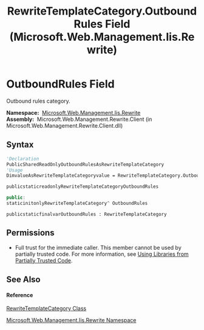 ﻿---
title: RewriteTemplateCategory.OutboundRules Field (Microsoft.Web.Management.Iis.Rewrite)
TOCTitle: OutboundRules Field
ms:assetid: F:Microsoft.Web.Management.Iis.Rewrite.RewriteTemplateCategory.OutboundRules
ms:mtpsurl: https://msdn.microsoft.com/en-us/library/microsoft.web.management.iis.rewrite.rewritetemplatecategory.outboundrules(v=VS.90)
ms:contentKeyID: 22049454
ms.date: 05/02/2012
mtps_version: v=VS.90
f1_keywords:
- Microsoft.Web.Management.Iis.Rewrite.RewriteTemplateCategory.OutboundRules
dev_langs:
- CSharp
- JScript
- VB
- c++
api_location:
- Microsoft.Web.Management.Rewrite.Client.dll
api_name:
- Microsoft.Web.Management.Iis.Rewrite.RewriteTemplateCategory.OutboundRules
api_type:
- Managed
topic_type:
- apiref
- kbSyntax
product_family_name: VS
ROBOTS: INDEX,FOLLOW
---

# OutboundRules Field

Outbound rules category.

**Namespace:**  [Microsoft.Web.Management.Iis.Rewrite](microsoft-web-management-iis-rewrite-namespace.md)  
**Assembly:**  Microsoft.Web.Management.Rewrite.Client (in Microsoft.Web.Management.Rewrite.Client.dll)

## Syntax

``` vb
'Declaration
PublicSharedReadOnlyOutboundRulesAsRewriteTemplateCategory
'Usage
DimvalueAsRewriteTemplateCategoryvalue = RewriteTemplateCategory.OutboundRules
```

``` csharp
publicstaticreadonlyRewriteTemplateCategoryOutboundRules
```

``` c++
public:
staticinitonlyRewriteTemplateCategory^ OutboundRules
```

``` jscript
publicstaticfinalvarOutboundRules : RewriteTemplateCategory
```

## Permissions

  - Full trust for the immediate caller. This member cannot be used by partially trusted code. For more information, see [Using Libraries from Partially Trusted Code](https://msdn.microsoft.com/en-us/library/8skskf63\(v=vs.90\)).

## See Also

#### Reference

[RewriteTemplateCategory Class](rewritetemplatecategory-class-microsoft-web-management-iis-rewrite.md)

[Microsoft.Web.Management.Iis.Rewrite Namespace](microsoft-web-management-iis-rewrite-namespace.md)

